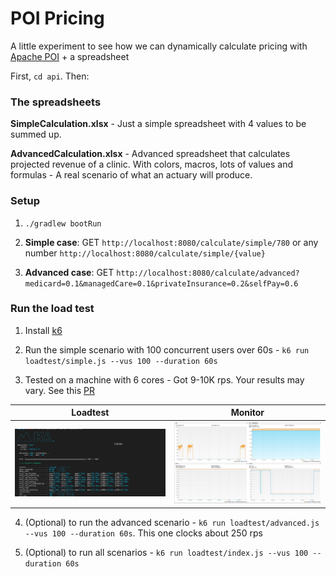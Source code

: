 # POI Pricing

A little experiment to see how we can dynamically calculate pricing with [Apache POI](https://poi.apache.org/) + a spreadsheet

First, `cd api`. Then:

### The spreadsheets

**SimpleCalculation.xlsx** - Just a simple spreadsheet with 4 values to be summed up.

**AdvancedCalculation.xlsx** - Advanced spreadsheet that calculates projected revenue of a clinic. With colors, macros, lots of values and formulas - A real scenario of what an actuary will produce.

### Setup

1. `./gradlew bootRun`

2. **Simple case**: GET `http://localhost:8080/calculate/simple/780` or any number `http://localhost:8080/calculate/simple/{value}`

3. **Advanced case**: GET `http://localhost:8080/calculate/advanced?medicard=0.1&managedCare=0.1&privateInsurance=0.2&selfPay=0.6`

### Run the load test

1. Install [k6](https://k6.io/)

2. Run the simple scenario with 100 concurrent users over 60s - `k6 run loadtest/simple.js --vus 100 --duration 60s`

3. Tested on a machine with 6 cores - Got 9-10K rps. Your results may vary. See this [PR](https://github.com/geekyme/poi-pricing/pull/3)

|      Loadtest       |      Monitor      |
| :-----------------: | :---------------: |
| ![](./loadtest.png) | ![](./memory.png) |

4. (Optional) to run the advanced scenario - `k6 run loadtest/advanced.js --vus 100 --duration 60s`. This one clocks about 250 rps

5. (Optional) to run all scenarios - `k6 run loadtest/index.js --vus 100 --duration 60s`
